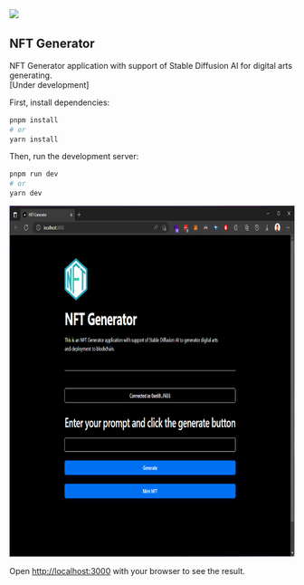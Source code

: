 <img src="https://americojunior.com/_next/image?url=https%3A%2F%2Fcdn.sanity.io%2Fimages%2F0d13ie4a%2Fportfolio%2F74c40cc450fa4d3b28879bb4ef87c5ba2d4f73a9-260x300.png%3Ffit%3Dmax%26auto%3Dformat&w=48&q=75">

## NFT Generator
NFT Generator application with support of Stable Diffusion AI for digital arts generating.<br/>
[Under development]

First, install dependencies:
```bash
pnpm install
# or
yarn install
```

Then, run the development server:

```bash
pnpm run dev
# or
yarn dev
```

<img src="./static/screenshot.png" width="800px" height="620px">

Open [http://localhost:3000](http://localhost:3000) with your browser to see the result.

